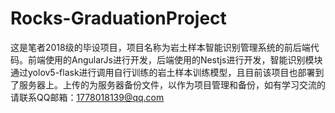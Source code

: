 # Rocks-GraduationProject
这是笔者2018级的毕设项目，项目名称为岩土样本智能识别管理系统的前后端代码。前端使用的AngularJs进行开发，后端使用的Nestjs进行开发，智能识别模块通过yolov5-flask进行调用自行训练的岩土样本训练模型，且目前该项目也部署到了服务器上。上传的为服务器备份文件，以作为项目管理和备份，如有学习交流的请联系QQ邮箱：1778018139@qq.com
